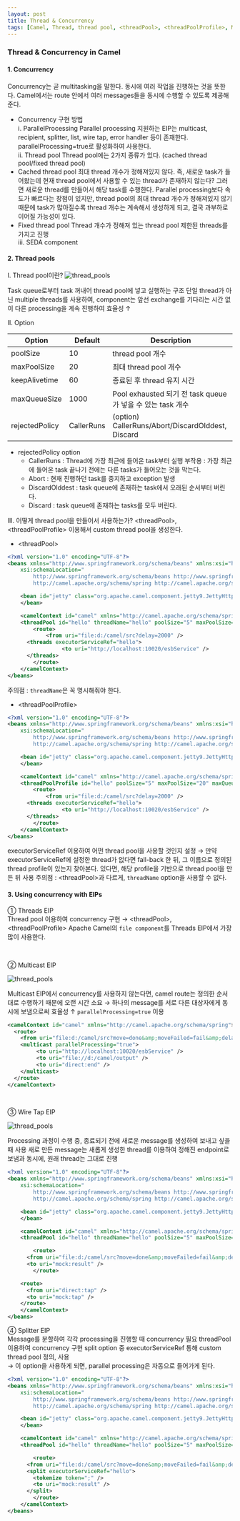 ```yaml
---
layout: post
title: Thread & Concurrency
tags: [Camel, Thread, thread pool, <threadPool>, <threadPoolProfile>, Multicast EIP, Splitter EIP, wire-tap EIP]
---
```


### Thread & Concurrency in Camel

#### 1. Concurrency
Concurrency는 곧 multitasking을 말한다. 동시에 여러 작업을 진행하는 것을 뜻한다.
Camel에서는 route 안에서 여러 messages들을 동시에 수행할 수 있도록 제공해준다.
* Concurrency 구현 방법  
ⅰ. ParallelProcessing
Parallel processing 지원하는 EIP는 multicast, recipient, splitter, list, wire tap, error handler 등이 존재한다.
parallelProcessing=true로 활성화하여 사용한다.  
ⅱ. Thread pool
Thread pool에는 2가지 종류가 있다. (cached thread pool/fixed thread pool)
* Cached thread pool
최대 thread 개수가 정해져있지 않다. 즉, 새로운 task가 들어왔는데 현재 thread pool에서 사용할 수 있는 thread가 존재하지 않는다? 그러면 새로운 thread를 만들어서 해당 task를 수행한다.
Parallel processing보다 속도가 빠르다는 장점이 있지만, thread pool의 최대 thread 개수가 정해져있지 않기 때문에 task가 많아질수록 thread 개수는 계속해서 생성하게 되고, 결국 과부하로 이어질 가능성이 있다.
* Fixed thread pool
Thread 개수가 정해져 있는 thread pool
제한된 threads를 가지고 진행  
ⅲ. SEDA component


#### 2. Thread pools
Ⅰ. Thread pool이란?
![thread_pools](/images/thread/thread_pools.png)

Task queue로부터 task 꺼내어 thread pool에 넣고 실행하는 구조
단일 thread가 아닌 multiple threads를 사용하여, component는 앞선 exchange를 기다리는 시간 없이 다른 processing을 계속 진행하여 효율성 ↑

Ⅱ. Option

| Option | Default | Description |
| ---- | ---- | ---- |
| poolSize | 10 | thread pool 개수 |
| maxPoolSize | 20 | 최대 thread pool 개수 |
| keepAlivetime | 60 | 종료된 후 thread 유지 시간 |
| maxQueueSize | 1000 | Pool exhausted 되기 전 task queue가 넣을 수 있는 task 개수 |
| rejectedPolicy | CallerRuns | (option) CallerRuns/Abort/DiscardOlddest, Discard |

* rejectedPolicy option
  - CallerRuns : Thread에 가장 최근에 들어온 task부터 실행
  부작용 : 가장 최근에 들어온 task 끝나기 전에는 다른 tasks가 들어오는 것을 막는다.
  - Abort : 현재 진행하던 task를 중지하고 exception 발생
  - DiscardOlddest : task queue에 존재하는 task에서 오래된 순서부터 버린다.
  - Discard : task queue에 존재하는 tasks를 모두 버린다.

Ⅲ. 어떻게 thread pool을 만들어서 사용하는가?
\<threadPool>, \<threadPoolProfile> 이용해서 custom thread pool을 생성한다.
* \<threadPool>

```xml
<?xml version="1.0" encoding="UTF-8"?>
<beans xmlns="http://www.springframework.org/schema/beans" xmlns:xsi="http://www.w3.org/2001/XMLSchema-instance"
 	xsi:schemaLocation="
        http://www.springframework.org/schema/beans http://www.springframework.org/schema/beans/spring-beans-2.5.xsd
        http://camel.apache.org/schema/spring http://camel.apache.org/schema/spring/camel-spring.xsd">

	<bean id="jetty" class="org.apache.camel.component.jetty9.JettyHttpComponent9">
	</bean>

 	<camelContext id="camel" xmlns="http://camel.apache.org/schema/spring">
    <threadPool id="hello" threadName="hello" poolSize="5" maxPoolSize="20" maxQueueSize="100" />
		<route>
			<from uri="file:d:/camel/src?delay=2000" />
      <threads executorServiceRef="hello">
			     <to uri="http://localhost:10020/esbService" />
      </threads>
		</route>
	</camelContext>
</beans>
```

주의점 : ```threadName```은 꼭 명시해줘야 한다.
* \<threadPoolProfile>

```xml
<?xml version="1.0" encoding="UTF-8"?>
<beans xmlns="http://www.springframework.org/schema/beans" xmlns:xsi="http://www.w3.org/2001/XMLSchema-instance"
 	xsi:schemaLocation="
        http://www.springframework.org/schema/beans http://www.springframework.org/schema/beans/spring-beans-2.5.xsd
        http://camel.apache.org/schema/spring http://camel.apache.org/schema/spring/camel-spring.xsd">

	<bean id="jetty" class="org.apache.camel.component.jetty9.JettyHttpComponent9">
	</bean>

 	<camelContext id="camel" xmlns="http://camel.apache.org/schema/spring">
    <threadPoolProfile id="hello" poolSize="5" maxPoolSize="20" maxQueueSize="100" />
		<route>
			<from uri="file:d:/camel/src?delay=2000" />
      <threads executorServiceRef="hello">
			     <to uri="http://localhost:10020/esbService" />
      </threads>
		</route>
	</camelContext>
</beans>
```

executorServiceRef 이용하여 어떤 thread pool을 사용할 것인지 설정
→ 만약 executorServiceRef에 설정한 thread가 없다면 fall-back 한 뒤, 그 이름으로 정의된 thread profile이 있는지 찾아본다. 있다면, 해당 profile을 기반으로 thread pool을 만든 뒤 사용
주의점 : \<threadPool>과 다르게, ```threadName``` option을 사용할 수 없다.

#### 3. Using concurrency with EIPs
① Threads EIP  
Thread pool 이용하여 concurrency 구현
  → \<threadPool>, \<threadPoolProfile>
Apache Camel의 ```file component```를 Threads EIP에서 가장 많이 사용한다.  

<br/>

② Multicast EIP

![thread_pools](/images/thread/multicast.png)

Multicast EIP에서 concurrency를 사용하지 않는다면, camel route는 정의한 순서대로 수행하기 때문에 오랜 시간 소요
→ 하나의 message를 서로 다른 대상자에게 동시에 보냄으로써 효율성 ↑
```parallelProcessing=true``` 이용
```xml
<camelContext id="camel" xmlns="http://camel.apache.org/schema/spring">
  <route>
    <from uri="file:d:/camel/src?move=done&amp;moveFailed=fail&amp;delay=2000" />
    <multicast parallelProcessing="true">
         <to uri="http://localhost:10020/esbService" />
         <to uri="file://d:/camel/output" />
         <to uri="direct:end" />
    </multicast>
  </route>
</camelContext>
```

<br/>

③ Wire Tap EIP

![thread_pools](/images/thread/wire-tap.png)

Processing 과정이 수행 중, 종료되기 전에 새로운 message를 생성하여 보내고 싶을 때 사용
새로 만든 message는 새롭게 생성한 thread를 이용하여 정해진 endpoint로 보냄과 동시에, 원래 thread는 그대로 진행
```xml
<?xml version="1.0" encoding="UTF-8"?>
<beans xmlns="http://www.springframework.org/schema/beans" xmlns:xsi="http://www.w3.org/2001/XMLSchema-instance"
 	xsi:schemaLocation="
        http://www.springframework.org/schema/beans http://www.springframework.org/schema/beans/spring-beans-2.5.xsd
        http://camel.apache.org/schema/spring http://camel.apache.org/schema/spring/camel-spring.xsd">

	<bean id="jetty" class="org.apache.camel.component.jetty9.JettyHttpComponent9">
	</bean>

 	<camelContext id="camel" xmlns="http://camel.apache.org/schema/spring">
    <threadPool id="hello" threadName="hello" poolSize="5" maxPoolSize="20" maxQueueSize="100" />

		<route>
      <from uri="file:d:/camel/src?move=done&amp;moveFailed=fail&amp;delay=2000" />
      <to uri="mock:result" />
		</route>

    <route>
      <from uri="direct:tap" />
      <to uri="mock:tap" />
    </route>
	</camelContext>
</beans>
```

④ Splitter EIP  
Message를 분할하여 각각 processing을 진행할 때 concurrency 필요
threadPool 이용하여 concurrency 구현
split option 중 executorServiceRef 통해 custom thread pool 정의, 사용  
	→ 이 option을 사용하게 되면, parallel processing은 자동으로 들어가게 된다.
```xml
<?xml version="1.0" encoding="UTF-8"?>
<beans xmlns="http://www.springframework.org/schema/beans" xmlns:xsi="http://www.w3.org/2001/XMLSchema-instance"
 	xsi:schemaLocation="
        http://www.springframework.org/schema/beans http://www.springframework.org/schema/beans/spring-beans-2.5.xsd
        http://camel.apache.org/schema/spring http://camel.apache.org/schema/spring/camel-spring.xsd">

	<bean id="jetty" class="org.apache.camel.component.jetty9.JettyHttpComponent9">
	</bean>

 	<camelContext id="camel" xmlns="http://camel.apache.org/schema/spring">
    <threadPool id="hello" threadName="hello" poolSize="5" maxPoolSize="20" maxQueueSize="100" />

		<route>
      <from uri="file:d:/camel/src?move=done&amp;moveFailed=fail&amp;delay=2000" />
      <split executorServiceRef="hello">
        <tokenize token=";" />
        <to uri="mock:result" />
      </split>
		</route>
	</camelContext>
</beans>
```
